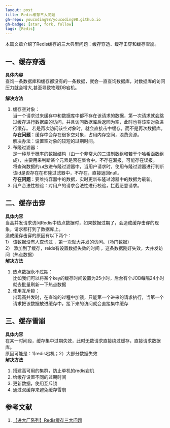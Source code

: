 ```yaml
---
layout: post
title: Redis缓存三大问题
gh-repo: youcoding98/youcoding98.github.io
gh-badge: [star, fork, follow]
tags: [Redis]
---
```

本篇文章介绍了Redis缓存的三大典型问题：缓存穿透、缓存击穿和缓存雪崩。



## 一、缓存穿透
**具体内容**  
查询一条数据库和缓存都没有的一条数据，就会一直查询数据库，对数据库的访问压力就会增大,甚至导致物理DB宕机。

**解决方法**  
1. 缓存空对象：  
当一个请求过来缓存中和数据库中都不存在该请求的数据，第一次请求就会跳过缓存进行数据库的访问，并且访问数据库后返回为空，此时也将该空对象进行缓存。
若是再次访问该空对象时，就会直接击中缓存，而不是再次数据库。  
**存在问题**：缓存中会存在很多空对象，占用内存空间，浪费资源。  
解决办法：设置空对象的较短的过期时间。  
2. 布隆过滤器：  
是一种基于概率的数据结构（由一个非常大的二进制数组和若干个哈希函数组成），主要用来判断某个元素是否在集合中。不存在漏报，可能存在误报。  
将查询数据的`id`放进布隆过滤器中，当用户请求时，使用布隆过滤器进行判断该id是否存在在布隆过滤器中，不存在，直接返回null。  
**存在问题**：要维持容器中的数据，实时更新布隆过滤器中的数据为最新。  
3. 用户合法性校验：对用户的请求合法性进行校验，拦截恶意请求。  

## 二、缓存击穿 
**具体内容**  
当高并发请求访问Redis中热点数据时，如果数据过期了，会造成缓存击穿的现象，请求都打到了数据库上。  
造成缓存击穿的原因有以下两个：  
1） 该数据没有人查询过 ，第一次就大并发的访问。（冷门数据）  
2） 添加到了缓存，reids有设置数据失效的时间 ，这条数据刚好失效，大并发访问（热点数据）  
**解决方法**  
1. 热点数据永不过期：  
比如我们可以将某个key的缓存时间设置为25小时，后台有个JOB每隔24小时就去批量刷新一下热点数据  
2. 使用互斥锁：  
出现高并发时，在查询的过程中加锁，只能第一个进来的请求执行，当第一个请求把该数据放进缓存中，接下来的访问就会直接集中缓存  

## 三、缓存雪崩
**具体内容**  
在某一时间段，缓存集中过期失效，此时无数请求直接绕过缓存，直接请求数据库。  
原因可能是：1)redis宕机；2）大部分数据失效  
**解决方法**
1. 搭建高可用的集群，防止单机的redis宕机  
2. 给缓存设置不同的过期时间  
3. 更新数据，使用互斥锁  
4. 通过双缓存来避免缓存雪崩  

## 参考文献
1. [【进大厂系列】Redis缓存三大问题](https://blog.csdn.net/qq_43255017/article/details/105447230)






